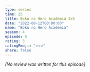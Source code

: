 ```yaml
---
type: series
time: 25
title: Boku no Hero Academia 4x5
date: "2022-08-12T00:00:00"
name: "Boku no Hero Academia"
season: 4
episode: 5
rating: 3
ratingEmoji: "⭐️⭐️⭐️"
share: false
---
```


*[No review was written for this episode]*